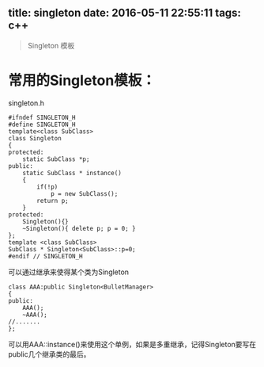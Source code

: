 title: singleton
date: 2016-05-11 22:55:11
tags: c++
---
>Singleton 模板
<!--more-->

# 常用的Singleton模板：

singleton.h

```
#ifndef SINGLETON_H
#define SINGLETON_H
template<class SubClass>
class Singleton
{
protected:
    static SubClass *p;
public:
    static SubClass * instance()
    {
        if(!p)
            p = new SubClass();
        return p;
    }
protected:
    Singleton(){}
    ~Singleton(){ delete p; p = 0; }
};
template <class SubClass>
SubClass * Singleton<SubClass>::p=0;
#endif // SINGLETON_H
```

可以通过继承来使得某个类为Singleton

```
class AAA:public Singleton<BulletManager>
{
public:
    AAA();
    ~AAA();
//.......
};
```

可以用AAA::instance()来使用这个单例，如果是多重继承，记得Singleton要写在public几个继承类的最后。

